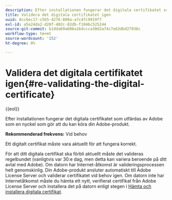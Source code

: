 ```yaml
---
description: Efter installationen fungerar det digitala certifikatet som utfärdas av Adobe som en nyckel som gör att du kan köra din Adobe-produkt.
title: Validera det digitala certifikatet igen
uuid: 8cc6ec17-c565-4276-809a-a7c4fc9919f7
exl-id: a5a24da2-d28f-402c-82db-f1046c525244
source-git-commit: b1dda69a606a16dccca30d2a74c7e63dbd27936c
workflow-type: tm+mt
source-wordcount: '152'
ht-degree: 0%

---
```


# Validera det digitala certifikatet igen{#re-validating-the-digital-certificate}

{{eol}}

Efter installationen fungerar det digitala certifikatet som utfärdas av Adobe som en nyckel som gör att du kan köra din Adobe-produkt.

**Rekommenderad frekvens:** Vid behov

Ett digitalt certifikat måste vara aktuellt för att fungera korrekt.

För att ditt digitala certifikat ska förbli aktuellt måste det valideras regelbundet (vanligtvis var 30:e dag, men detta kan variera beroende på ditt avtal med Adobe). Om datorn har Internet-åtkomst är valideringsprocessen helt genomskinlig. Din Adobe-produkt ansluter automatiskt till Adobe License Server och validerar certifikatet vid behov igen. Om datorn inte har Internetåtkomst måste du hämta ett nytt, verifierat certifikat från Adobe License Server och installera det på datorn enligt stegen i [Hämta och installera digitala certifikat](../../../home/c-inst-svr/c-install-ins-svr/t-install-proc-inst-svr-dpu/c-dnld-dgtl-cert/c-dnld-dgtl-cert.md#concept-4f79c240492f4e52b6375b4b3bbefa17).
